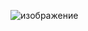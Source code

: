 
![изображение](https://github.com/der-sun/DigitalDevisesAndMicroprocessors/assets/86686038/4f8535f3-e717-4b56-8858-a51539c705f3)
